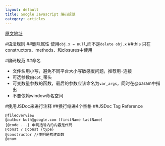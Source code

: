 ```yaml
---
layout: default
title: Google Javascript 编码规范
category: articles
---
```

[原文地址](http://google-styleguide.googlecode.com/svn/trunk/javascriptguide.xml)

#语法规则
##删除属性
使用`obj.x = null`,而不是`delete obj.x`
##this
只在constructors、methods、和closures中使用

#编码规范
##命名
+ 文件名用小写，避免不同平台大小写敏感度问题，推荐用`-`连接
+ 可选参数由`opt_`带头
+ 可变数量参数的函数，最后的参数应该命名为`var_args`，同时在@param中指出
+ 不要依赖window命名空间

#使用JSDoc来进行注释
##换行缩进4个空格
##JSDoc Tag Reference

    @fileoverview
    @author kuth@google.com (firstName lastName)
    {@code ...} 申明括号内的内容是代码
    @const / @const {type}
    @constructor //申明是构建函数
    @enum
